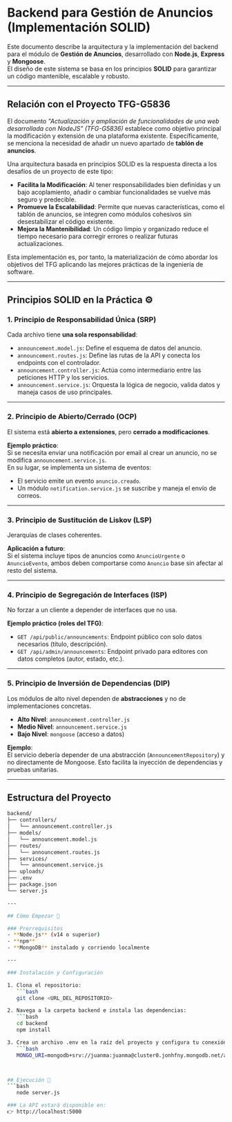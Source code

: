 # Backend para Gestión de Anuncios (Implementación SOLID)

Este documento describe la arquitectura y la implementación del backend para el módulo de **Gestión de Anuncios**, desarrollado con **Node.js**, **Express** y **Mongoose**.  
El diseño de este sistema se basa en los principios **SOLID** para garantizar un código mantenible, escalable y robusto.

---

## Relación con el Proyecto TFG-G5836

El documento *"Actualización y ampliación de funcionalidades de una web desarrollada con NodeJS" (TFG-G5836)* establece como objetivo principal la modificación y extensión de una plataforma existente. Específicamente, se menciona la necesidad de añadir un nuevo apartado de **tablón de anuncios**.

Una arquitectura basada en principios SOLID es la respuesta directa a los desafíos de un proyecto de este tipo:

- **Facilita la Modificación**: Al tener responsabilidades bien definidas y un bajo acoplamiento, añadir o cambiar funcionalidades se vuelve más seguro y predecible.  
- **Promueve la Escalabilidad**: Permite que nuevas características, como el tablón de anuncios, se integren como módulos cohesivos sin desestabilizar el código existente.  
- **Mejora la Mantenibilidad**: Un código limpio y organizado reduce el tiempo necesario para corregir errores o realizar futuras actualizaciones.  

Esta implementación es, por tanto, la materialización de cómo abordar los objetivos del TFG aplicando las mejores prácticas de la ingeniería de software.

---

## Principios SOLID en la Práctica ⚙️

### 1. Principio de Responsabilidad Única (SRP)
Cada archivo tiene **una sola responsabilidad**:

- `announcement.model.js`: Define el esquema de datos del anuncio.  
- `announcement.routes.js`: Define las rutas de la API y conecta los endpoints con el controlador.  
- `announcement.controller.js`: Actúa como intermediario entre las peticiones HTTP y los servicios.  
- `announcement.service.js`: Orquesta la lógica de negocio, valida datos y maneja casos de uso principales.  

---

### 2. Principio de Abierto/Cerrado (OCP)
El sistema está **abierto a extensiones**, pero **cerrado a modificaciones**.

**Ejemplo práctico**:  
Si se necesita enviar una notificación por email al crear un anuncio, no se modifica `announcement.service.js`.  
En su lugar, se implementa un sistema de eventos:  
- El servicio emite un evento `anuncio.creado`.  
- Un módulo `notification.service.js` se suscribe y maneja el envío de correos.  

---

### 3. Principio de Sustitución de Liskov (LSP)
Jerarquías de clases coherentes.

**Aplicación a futuro**:  
Si el sistema incluye tipos de anuncios como `AnuncioUrgente` o `AnuncioEvento`, ambos deben comportarse como `Anuncio` base sin afectar al resto del sistema.  

---

### 4. Principio de Segregación de Interfaces (ISP)
No forzar a un cliente a depender de interfaces que no usa.

**Ejemplo práctico (roles del TFG)**:  
- `GET /api/public/announcements`: Endpoint público con solo datos necesarios (título, descripción).  
- `GET /api/admin/announcements`: Endpoint privado para editores con datos completos (autor, estado, etc.).  

---

### 5. Principio de Inversión de Dependencias (DIP)
Los módulos de alto nivel dependen de **abstracciones** y no de implementaciones concretas.

- **Alto Nivel**: `announcement.controller.js`  
- **Medio Nivel**: `announcement.service.js`  
- **Bajo Nivel**: `mongoose` (acceso a datos)  

**Ejemplo**:  
El servicio debería depender de una abstracción (`AnnouncementRepository`) y no directamente de Mongoose. Esto facilita la inyección de dependencias y pruebas unitarias.

---

## Estructura del Proyecto

```bash
backend/
├── controllers/
│   └── announcement.controller.js
├── models/
│   └── announcement.model.js
├── routes/
│   └── announcement.routes.js
├── services/
│   └── announcement.service.js
├── uploads/
├── .env
├── package.json
└── server.js

---

## Cómo Empezar 🚀

### Prerrequisitos
- **Node.js** (v14 o superior)  
- **npm**  
- **MongoDB** instalado y corriendo localmente  

---

### Instalación y Configuración

1. Clona el repositorio:
   ```bash
   git clone <URL_DEL_REPOSITORIO>

2. Navega a la carpeta backend e instala las dependencias:
   ```bash
   cd backend
   npm install

3. Crea un archivo .env en la raíz del proyecto y configura tu conexión a MongoDB:
   ```bash
   MONGO_URI=mongodb+srv://juanma:juanma@cluster0.jonhfny.mongodb.net/anunciosDB?retryWrites=true&w=majority



## Ejecución 🚀
```bash
   node server.js

### La API estará disponible en:
👉 http://localhost:5000
